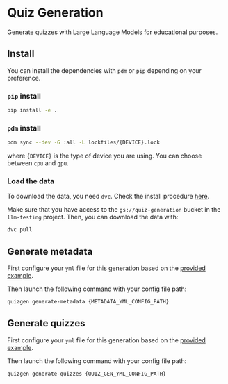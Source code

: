 # Quiz Generation

Generate quizzes with Large Language Models for educational purposes.

## Install

You can install the dependencies with `pdm` or `pip` depending on your preference.

### `pip` install

```bash
pip install -e .
```

### `pdm` install

```bash
pdm sync --dev -G :all -L lockfiles/{DEVICE}.lock
```

where `{DEVICE}` is the type of device you are using. You can choose between `cpu` and `gpu`.

### Load the data

To download the data, you need `dvc`. Check the install procedure [here](https://dvc.org/doc/install).

Make sure that you have access to the `gs://quiz-generation` bucket in the `llm-testing` project. Then, you can download the data with:

```bash
dvc pull
```

## Generate metadata

First configure your `yml` file for this generation based on the [provided example](configs/zephyr_fr/metadata_generation.yml).

Then launch the following command with your config file path:

```bash
quizgen generate-metadata {METADATA_YML_CONFIG_PATH}
```

## Generate quizzes

First configure your `yml` file for this generation based on the [provided example](configs/zephyr_fr/quiz_generation.yml).

Then launch the following command with your config file path:

```bash
quizgen generate-quizzes {QUIZ_GEN_YML_CONFIG_PATH}
```
